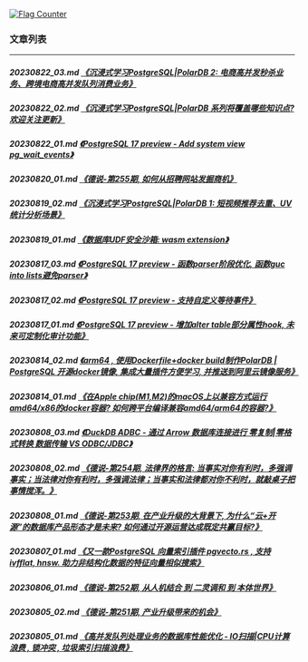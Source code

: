 <a rel="nofollow" href="http://info.flagcounter.com/h9V1"  ><img src="http://s03.flagcounter.com/count/h9V1/bg_FFFFFF/txt_000000/border_CCCCCC/columns_2/maxflags_12/viewers_0/labels_0/pageviews_0/flags_0/"  alt="Flag Counter"  border="0"  ></a>  
  
### 文章列表  
----  
##### 20230822_03.md   [《沉浸式学习PostgreSQL|PolarDB 2: 电商高并发秒杀业务、跨境电商高并发队列消费业务》](20230822_03.md)  
##### 20230822_02.md   [《沉浸式学习PostgreSQL|PolarDB 系列将覆盖哪些知识点? 欢迎关注更新》](20230822_02.md)  
##### 20230822_01.md   [《PostgreSQL 17 preview - Add system view pg_wait_events》](20230822_01.md)  
##### 20230820_01.md   [《德说-第255期, 如何从招聘网站发掘商机》](20230820_01.md)  
##### 20230819_02.md   [《沉浸式学习PostgreSQL|PolarDB 1: 短视频推荐去重、UV统计分析场景》](20230819_02.md)  
##### 20230819_01.md   [《数据库UDF安全沙箱: wasm extension》](20230819_01.md)  
##### 20230817_03.md   [《PostgreSQL 17 preview - 函数parser阶段优化, 函数guc into lists避免parser》](20230817_03.md)  
##### 20230817_02.md   [《PostgreSQL 17 preview - 支持自定义等待事件》](20230817_02.md)  
##### 20230817_01.md   [《PostgreSQL 17 preview - 增加alter table部分属性hook, 未来可定制化审计功能》](20230817_01.md)  
##### 20230814_02.md   [《arm64 , 使用Dockerfile+docker build制作PolarDB | PostgreSQL 开源docker镜像, 集成大量插件方便学习, 并推送到阿里云镜像服务》](20230814_02.md)  
##### 20230814_01.md   [《在Apple chip(M1,M2)的macOS上以兼容方式运行amd64/x86的docker容器? 如何跨平台编译兼容amd64/arm64的容器?》](20230814_01.md)  
##### 20230808_03.md   [《DuckDB ADBC - 通过 Arrow 数据库连接进行 零复制|零格式转换 数据传输 VS ODBC/JDBC》](20230808_03.md)  
##### 20230808_02.md   [《德说-第254期, 法律界的格言: 当事实对你有利时，多强调事实；当法律对你有利时，多强调法律；当事实和法律都对你不利时，就敲桌子把事情搅浑。》](20230808_02.md)  
##### 20230808_01.md   [《德说-第253期, 在产业升级的大背景下, 为什么“云+开源”的数据库产品形态才是未来? 如何通过开源运营达成既定共赢目标?》](20230808_01.md)  
##### 20230807_01.md   [《又一款PostgreSQL 向量索引插件 pgvecto.rs , 支持ivfflat, hnsw. 助力非结构化数据的特征向量相似搜索》](20230807_01.md)  
##### 20230806_01.md   [《德说-第252期, 从人机结合 到 二灵调和 到 本体世界》](20230806_01.md)  
##### 20230805_02.md   [《德说-第251期, 产业升级带来的机会》](20230805_02.md)  
##### 20230805_01.md   [《高并发队列处理业务的数据库性能优化 - IO扫描|CPU计算浪费 , 锁冲突 , 垃圾索引扫描浪费》](20230805_01.md)  
